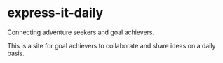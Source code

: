 # express-it-daily
Connecting adventure seekers and goal achievers.

This is a site for goal achievers to collaborate and share ideas on a daily basis.
